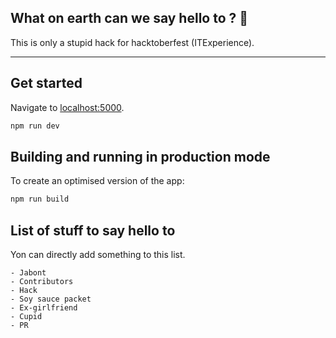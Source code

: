 ## What on earth can we say hello to ? 🤔

This is only a stupid hack for hacktoberfest (ITExperience).

---

## Get started

Navigate to [localhost:5000](http://localhost:5000).

```bash
npm run dev
```

## Building and running in production mode

To create an optimised version of the app:

```bash
npm run build
```

## List of stuff to say hello to

Yon can directly add something to this list.

    - Jabont
    - Contributors
    - Hack
    - Soy sauce packet
    - Ex-girlfriend
    - Cupid
    - PR

